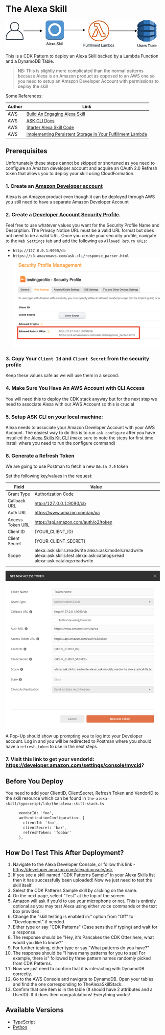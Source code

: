 # The Alexa Skill

![arch](img/arch.png)

This is a CDK Pattern to deploy an Alexa Skill backed by a Lambda Function and a DynamoDB Table.

> NB: This is slightly more complicated than the normal patterns because Alexa is an Amazon product as opposed to an AWS one so you need to setup an Amazon Developer Account with permissions to deploy the skill

Some References:

| Author        | Link           |
| ------------- | ------------- |
| AWS | [Build An Engaging Alexa Skill](https://developer.amazon.com/en-US/alexa/alexa-skills-kit/get-deeper/tutorials-code-samples/build-an-engaging-alexa-skill) |
| AWS | [ASK CLI Docs](https://developer.amazon.com/en-US/docs/alexa/smapi/ask-cli-intro.html#create-new-skill) |
| AWS | [Starter Alexa Skill Code](https://developer.amazon.com/en-US/docs/alexa/alexa-skills-kit-sdk-for-nodejs/develop-your-first-skill.html) |
| AWS | [Implementing Persistent Storage In Your Fulfillment Lambda](https://developer.amazon.com/en-US/docs/alexa/alexa-skills-kit-sdk-for-nodejs/manage-attributes.html) |

## Prerequisites
Unfortunately these steps cannot be skipped or shortened as you need to configure an Amazon developer account and acquire an OAuth 2.0 Refresh token that allows you to deploy your skill using CloudFormation.

### 1. Create an [Amazon Developer account](https://developer.amazon.com/)
Alexa is an Amazon product even though it can be deployed through AWS you still need to have a separate Amazon Developer Account
### 2. Create a [Developer Account Security Profile](https://developer.amazon.com/loginwithamazon/console/site/lwa/create-security-profile.html).

  Feel free to use whatever values you want for the Security Profile Name and Description. The Privacy Notice URL must be a valid URL format but does not need to be a valid URL. Once you create your security profile, navigate to the `Web Settings` tab and add the following as `Allowed Return URLs`:
   - `http://127.0.0.1:9090/cb`
   - `https://s3.amazonaws.com/ask-cli/response_parser.html`
   ![Security Profile](img/lwa-security-profile.png)
### 3. Copy Your `Client Id` and `Client Secret` from the security profile
Keep these values safe as we will use them in a second.
### 4. Make Sure You Have An AWS Account with CLI Access
You will need this to deploy the CDK stack anyway but for the next step we need to associate Alexa with our AWS Account so this is crucial
### 5. Setup ASK CLI on your local machine: 
Alexa needs to associate your Amazon Developer Account with your AWS Account. The easiest way to do this is to run `ask configure` after you have installed the [Alexa Skills Kit CLI](https://developer.amazon.com/en-US/docs/alexa/smapi/quick-start-alexa-skills-kit-command-line-interface.html) (make sure to note the steps for first time install where you need to run the configure command)
### 6. Generate a Refresh Token
We are going to use Postman to fetch a new `OAuth 2.0` token

Set the following key/values in the request:

| Field            | Value                                                                                                                                 |
|------------------|---------------------------------------------------------------------------------------------------------------------------------------|
| Grant Type       | Authorization Code                                                                                                                    |
| Callback URL     | http://127.0.0.1:9090/cb                                                                                                              |
| Auth URL         | https://www.amazon.com/ap/oa                                                                                                          |
| Access Token URL | https://api.amazon.com/auth/o2/token                                                                                                  |
| Client ID        | {YOUR_CLIENT_ID}                                                                                                                      |
| Client Secret    | {YOUR_CLIENT_SECRET}                                                                                                                  |
| Scope            | alexa::ask:skills:readwrite alexa::ask:models:readwrite alexa::ask:skills:test alexa::ask:catalogs:read alexa::ask:catalogs:readwrite |
|                  |                                                                                                                                       |
![Postman Auth](img/postman-oauth-settings.png)

A Pop-Up should show up prompting you to log into your Developer account. Log in and you will be redirected to Postman where you should have a `refresh_token` to use in the next steps

### 7. Visit this link to get your vendorId: https://developer.amazon.com/settings/console/mycid?


## Before You Deploy
You need to add your ClientID, ClientSecret, Refresh Token and VendorID to the skill resource which can be found in `the-alexa-skill/typescript/lib/the-alexa-skill-stack.ts`
```
      vendorId: 'foo',
      authenticationConfiguration: {
        clientId: 'foo',
        clientSecret: 'bar',
        refreshToken: 'foobar'
      },
```

## How Do I Test This After Deployment?

1. Navigate to the Alexa Developer Console, or follow this link - https://developer.amazon.com/alexa/console/ask
2. If you see a skill named "CDK Patterns Sample" in your Alexa Skills list then it has successfully been uploaded! Now we just need to test the skill itself.
3. Select the CDK Patterns Sample skill by clicking on the name.
4. On the next page, select "Test" at the top of the screen. 
5. Amazon will ask if you'd to use your microphone or not. This is entirely optional as you may test Alexa using either voice commands or  the text box provided.
6. Change the "skill testing is enabled in:" option from "Off" to "Development" if needed.
7. Either type or say "CDK Patterns" (Case sensitive if typing) and wait for a response.
8. The response should be "Hey, it\'s Pancakes the CDK Otter here, what would you like to know?"
9. For further testing, either type or say "What patterns do you have?"
10. The response should be "I have many patterns for you to see! For example, there is" followed by three pattern names randomly picked from CDK Patterns.
11. Now we just need to confirm that it is interacting with DynamoDB correctly.
12. Go to the AWS Console and navigate to DynamoDB. Open your tables and find the one corresponding to TheAlexaSkillStack.
13. Confirm that one item is in the table (It should have 2 attributes and a UserID). If it does then congratulations! Everything works! 

## Available Versions

 * [TypeScript](typescript/)
 * [Python](python/)